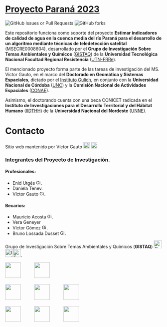 
# [**Proyecto Paraná 2023**](https://vhgauto.quarto.pub/gistaq-parana/)

![GitHub Issues or Pull Requests](https://img.shields.io/github/issues-pr-closed-raw/vhgauto/gistaq_parana?style=for-the-badge&logo=githubactions&logoColor=white&logoSize=big&labelColor=black&color=%2306a40d) ![GitHub forks](https://img.shields.io/github/forks/vhgauto/gistaq_parana?style=for-the-badge&logo=forgejo&logoColor=white&labelColor=black&color=%23007ac4)



Este repositorio funciona como soporte del proyecto <b>Estimar indicadores de calidad de agua en la cuenca media del río Paraná para el desarrollo de un algoritmo mediante técnicas de teledetección satelital</b> (MSECRE0008604), desarrollado por el <b>Grupo de Investigación Sobre Temas Ambientales y Químicos</b> ([GISTAQ](https://www.instagram.com/gistaq.utn/)) de la <b>Universidad Tecnológica Nacional Facultad Regional Resistencia</b> ([UTN-FRRe](https://www.frre.utn.edu.ar)).

El mencionado proyecto forma parte de las tareas de investigación del MS. Víctor Gauto, en el marco del <b>Doctorado en Geomática y Sistemas Espaciales</b>, dictado por el [Instituto Gulich](https://ig.conae.unc.edu.ar), en conjunto con la <b>Universidad Nacional de Córdoba</b> ([UNC](https://www.unc.edu.ar/)) y la <b>Comisión Nacional de Actividades Espaciales</b> ([CONAE](https://www.argentina.gob.ar/ciencia/conae)). 

Asimismo, el doctorando cuenta con una beca CONICET radicada en el <b>Instituto de Investigaciones para el Desarrollo Territorial y del Hábitat Humano</b> ([IIDTHH](https://iidthh.conicet.gov.ar/)) de la <b>Universidad Nacional del Nordeste</b> ([UNNE](https://www.unne.edu.ar)).


# Contacto
Sitio web mantenido por Víctor Gauto [<img src="https://cdn-icons-png.flaticon.com/512/888/888853.png" alt="Correo" width="20" height="20">](mailto:victor.gauto@outlook.com) [<img src="https://cdn-icons-png.flaticon.com/512/25/25231.png" alt="GitHub" width="20" height="20">](https://github.com/vhgauto)


### Integrantes del Proyecto de Investigación.

#### Profesionales:
* Enid Utgés [<img src="https://cdn-icons-png.flaticon.com/512/25/25231.png" alt="GitHub" width="15" height="15">](https://github.com/Enid2802).
* Daniela Tenev.
* Víctor Gauto [<img src="https://cdn-icons-png.flaticon.com/512/25/25231.png" alt="GitHub" width="15" height="15">](https://github.com/vhgauto).

#### Becarios:
* Mauricio Acosta [<img src="https://cdn-icons-png.flaticon.com/512/25/25231.png" alt="GitHub" width="15" height="15">](https://github.com/mauri491).
* Vera Geneyer
* Víctor Gómez  [<img src="https://cdn-icons-png.flaticon.com/512/25/25231.png" alt="GitHub" width="15" height="15">](https://github.com/gomezvictoriq).
* Bruno Lossada Dusset [<img src="https://cdn-icons-png.flaticon.com/512/25/25231.png" alt="GitHub" width="15" height="15">](https://github.com/BrunoLossada).

Grupo de Investigación Sobre Temas Ambientales y Químicos (<b>GISTAQ</b>) [<img src="https://cdn-icons-png.flaticon.com/512/888/888853.png" alt="Correo" width="25" height="25">](mailto:gistaq@ca.frre.utn.edu.ar) [<img src="https://images.vexels.com/media/users/3/137198/isolated/preview/07f0d7b69ef071571e4ada2f4d6a053a-icono-de-instagram-colorido.png" alt="Instagram" width="25" height="25">](https://www.instagram.com/gistaq.utn/)[<img src="https://static.vecteezy.com/system/resources/previews/018/930/698/non_2x/facebook-logo-facebook-icon-transparent-free-png.png" alt="Facebook" width="25" height="25">](https://www.facebook.com/GISTAQ).

<p align="center">

<img src="https://raw.githubusercontent.com/vhgauto/gistaq_parana/refs/heads/main/extras/logo-gistaq.png" height="50">&nbsp;&nbsp;&nbsp;&nbsp;&nbsp;&nbsp;&nbsp;&nbsp;&nbsp;&nbsp;&nbsp;<img src="https://raw.githubusercontent.com/vhgauto/gistaq_parana/refs/heads/main/extras/logo-utn-frre.png" height="50">
<br>
<br>
<img src="https://raw.githubusercontent.com/vhgauto/gistaq_parana/refs/heads/main/extras/logo-gulich.png" height="50">&nbsp;&nbsp;&nbsp;&nbsp;&nbsp;&nbsp;&nbsp;&nbsp;&nbsp;&nbsp;&nbsp;<img src="https://raw.githubusercontent.com/vhgauto/gistaq_parana/refs/heads/main/extras/logo-conae.png" height="50">&nbsp;&nbsp;&nbsp;&nbsp;&nbsp;&nbsp;&nbsp;&nbsp;&nbsp;&nbsp;&nbsp;<img src="https://raw.githubusercontent.com/vhgauto/gistaq_parana/refs/heads/main/extras/logo-unc.jpg" height="50">
<br>
<br>
<img src="https://raw.githubusercontent.com/vhgauto/gistaq_parana/refs/heads/main/extras/logo-iidthh.png" height="50">&nbsp;&nbsp;&nbsp;&nbsp;&nbsp;&nbsp;&nbsp;&nbsp;&nbsp;&nbsp;&nbsp;<img src="https://raw.githubusercontent.com/vhgauto/gistaq_parana/refs/heads/main/extras/logo-conicet.jpg" height="50">&nbsp;&nbsp;&nbsp;&nbsp;&nbsp;&nbsp;&nbsp;&nbsp;&nbsp;&nbsp;&nbsp;<img src="https://raw.githubusercontent.com/vhgauto/gistaq_parana/refs/heads/main/extras/logo-unne.png" height="50">


</p>
